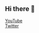 ## Hi there 👋

[YouTube](https://www.youtube.com/c/AndrewDragon)\
[Twitter](https://www.twitter/com/AndrewDragonCh)
